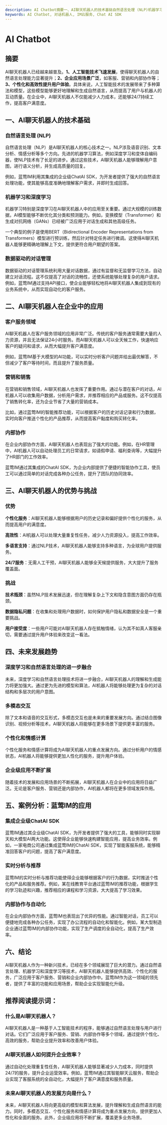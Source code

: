 ```yaml
---
description: AI Chatbot摘要一、AI聊天机器人的技术基础自然语言处理 (NLP)机器学习和深度学习数据驱动的对话管理二、AI聊天机器人在企业中的应用客户服务领域营销和销售内部协作三、AI聊天机器人的优势与挑战优势挑战四、未来发展趋势深度学习和自然语言处理的进一步融合多模态交互个性化和情感计算企业级应用不断扩展五、案例分析：蓝莺IM的应用集成企业级ChatAI SDK实时分析与推荐内部协作与自动化六、结论推荐阅读提示词：**什么是AI聊天机器人？** **AI聊天机器人如何提升企业效率？** **未来AI聊天机器人的发展方向是什么？**
keywords: AI Chatbot, 对话机器人, IM云服务, Chat AI SDK
---
```

# AI Chatbot


## 摘要

AI聊天机器人已经越来越普及。**1、人工智能技术飞速发展**，使得聊天机器人的自然语言处理能力显著提升；**2、企业应用场景广泛**，如客服、营销和内部协作等；**3、个性化和高效性提升用户体验**。具体来说，人工智能技术的发展带来了多种算法和模型，这些模型能够更好地理解和生成自然语言，从而提高了用户与机器人的互动质量。在企业中，AI聊天机器人不仅能减少人力成本，还能够24/7持续工作，提高客户满意度。

## 一、AI聊天机器人的技术基础

### 自然语言处理 (NLP)

自然语言处理（NLP）是AI聊天机器人的核心技术之一。NLP涉及语音识别、文本分析、情感分析等多个方向。先进的机器学习算法，例如深度学习和变体自编码器，使NLP技术有了长足的进步。通过这些技术，AI聊天机器人能够理解用户意图，进行语义分析，并生成高质量的回复。

例如，蓝莺IM利用其集成的企业级ChatAI SDK，为开发者提供了强大的自然语言处理功能，使其能够高度准确地理解客户需求，并即时生成回答。

### 机器学习和深度学习

机器学习特别是深度学习在AI聊天机器人中的应用至关重要。通过大规模的训练数据，AI模型能够不断优化其分类和预测能力。例如，变换模型（Transformer）和生成对抗网络（GANs）已经被广泛应用于对话生成和其他高级任务。

一个典型的例子是使用BERT（Bidirectional Encoder Representations from Transformers）模型进行预训练，然后针对特定任务进行微调。这使得AI聊天机器人能够更精确地理解上下文，提供更符合用户期望的答案。

### 数据驱动的对话管理

数据驱动的对话管理系统利用大量对话数据，通过有监督和无监督学习方法，自动建立对话流程。这不仅提高了对话的流畅性，还使系统能够处理复杂的用户请求。例如，蓝莺IM通过支持API接口，使企业能够轻松地将AI聊天机器人集成到现有的业务系统中，从而实现自动化的客户服务。

## 二、AI聊天机器人在企业中的应用

### 客户服务领域

AI聊天机器人在客户服务领域的应用非常广泛。传统的客户服务通常需要大量的人力资源，并且无法保证24小时服务。而AI聊天机器人可以全天候工作，快速响应客户的疑问和请求，从而大幅提升客户满意度。

例如，蓝莺IM基于大模型的AI功能，可以实时分析客户问题并给出最优解答，不但减少了客户等待时间，而且提升了服务质量。

### 营销和销售

在营销和销售领域，AI聊天机器人也发挥了重要作用。通过与潜在客户的对话，AI机器人可以收集用户数据，分析用户需求，并推荐相应的产品或服务。这不仅提高了销售转化率，还为企业节省了大量的营销成本。

比如，通过蓝莺IM的智能推荐功能，可以根据客户的历史对话记录和行为数据，实时向客户推送个性化的产品推荐，从而提高客户黏度和购买转化率。

### 内部协作

在企业内部协作方面，AI聊天机器人也表现出了强大的功能。例如，在HR管理中，AI机器人可以自动处理员工的日常请求，如请假申请、福利查询等，大幅提升了HR部门的工作效率。

蓝莺IM通过其集成的ChatAI SDK，为企业内部提供了便捷的智能协作工具，使员工可以通过简单的对话完成各种办公任务，提升了团队的协同效率。

## 三、AI聊天机器人的优势与挑战

### 优势

**个性化服务**：AI聊天机器人能够根据用户的历史记录和偏好提供个性化的服务，从而提高用户的满意度。

**高效性**：AI机器人可以处理大量重复性任务，减少人力资源投入，提高工作效率。

**多语言支持**：通过NLP技术，AI聊天机器人能够支持多种语言，为全球用户提供服务。

**24/7服务**：无需人工干预，AI聊天机器人能够全天候提供服务，大大提升了服务覆盖面。

### 挑战

**技术瓶颈**：虽然NLP技术发展迅速，但在理解复杂上下文和隐含意图方面仍存在瓶颈。

**数据隐私问题**：在收集和处理用户数据时，如何保护用户隐私和数据安全是一个重要挑战。

**用户接受度**：一些用户可能对AI聊天机器人存在抵触情绪，认为其不如真人客服亲切，需要通过提升用户体验来改变这一看法。

## 四、未来发展趋势

### 深度学习和自然语言处理的进一步融合

未来，深度学习和自然语言处理技术将进一步融合，AI聊天机器人的理解和生成能力将更加强大。通过更为先进的模型和算法，AI机器人将能够处理更为复杂的对话结构和多层次的用户意图。

### 多模态交互

除了文本和语音的交互形式，多模态交互也是未来的重要发展方向。通过结合图像识别、视频分析等技术，AI聊天机器人将能够在更多场景下提供更丰富的服务。

### 个性化和情感计算

个性化服务和情感计算将成为AI聊天机器人的重点发展方向。通过分析用户的情感状态，AI机器人将能够提供更加人性化的服务，提升用户体验。

### 企业级应用不断扩展

随着技术的发展和应用场景的不断拓展，AI聊天机器人在企业中的应用将日益广泛。无论是客户服务、营销还是内部协作，AI机器人都将在更多领域发挥作用。

## 五、案例分析：蓝莺IM的应用

### 集成企业级ChatAI SDK

蓝莺IM通过其企业级ChatAI SDK，为开发者提供了强大的工具，能够同时实现聊天和大模型AI两大功能。这使得企业能够快速构建智能应用，提高业务效率。例如，一家电商公司通过集成蓝莺IM的ChatAI SDK，实现了智能客服系统，能够精准回答客户的问题，提高了客户满意度。

### 实时分析与推荐

蓝莺IM的实时分析与推荐功能使得企业能够根据客户的行为数据，实时推送个性化的产品和服务推荐。例如，某在线教育平台通过蓝莺IM的推荐功能，根据学生的学习轨迹和兴趣，推荐相应的课程和学习资源，大大提高了学习效果。

### 内部协作与自动化

在企业内部协作方面，蓝莺IM也表现出了优异的性能。通过智能对话，员工可以便捷地完成各种办公任务，实现了办公流程的自动化和智能化。例如，某大型制造企业通过蓝莺IM的内部协作功能，实现了生产调度的全自动化，提高了生产效率。

## 六、结论

AI聊天机器人作为一种新兴技术，已经在多个领域展现了巨大的潜力。通过自然语言处理、机器学习和深度学习等技术，AI聊天机器人能够提供高效、个性化的服务，广泛应用于客户服务、营销和企业内部协作中。蓝莺IM作为这一领域的领先者，提供了丰富的功能和应用场景，帮助企业实现智能化升级。

## 推荐阅读提示词：

### **什么是AI聊天机器人？**

AI聊天机器人是一种基于人工智能技术的程序，能够通过自然语言处理与用户进行对话。它们广泛应用于客户服务、营销、内部协作等多个领域，通过提供个性化、高效的服务，帮助企业提升效率和改善用户体验。

### **AI聊天机器人如何提升企业效率？**

通过自动化处理重复性任务，AI聊天机器人能够显著减少人力成本，同时提供24/7的服务，提升企业运营效率。例如，蓝莺IM通过其智能聊天云服务，帮助企业实现了客服系统的全自动化，大幅提升了客户满意度和服务质量。

### **未来AI聊天机器人的发展方向是什么？**

未来，AI聊天机器人将向更高级的模型和算法发展，提升理解和生成自然语言的能力。同时，多模态交互、个性化服务和情感计算将成为重点发展方向，提供更加人性化和全面的服务。此外，企业级应用将不断扩展，覆盖更多业务场景。